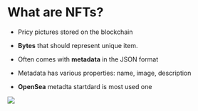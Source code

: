 # What are NFTs?

<div grid="~ cols-2 gap-2" m="t-2">


<div>

- Pricy pictures stored on the blockchain

- **Bytes** that should represent unique item.

- Often comes with **metadata** in the JSON format

- Metadata has various properties: name, image, description

- **OpenSea** metadta startdard is most used one


</div>
<div>
  <img border="rounded" src="/nft-on-koda.png">
</div>
</div>
